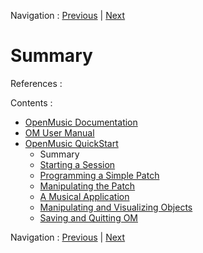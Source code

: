 Navigation : [Previous](QuickStart-Chapters "page
précédente\(OpenMusic QuickStart\)") | [Next](1_StartSession
"Next\(Starting a Session\)")

# Summary

References :

Contents :

  * [OpenMusic Documentation](OM-Documentation)
  * [OM User Manual](OM-User-Manual)
  * [OpenMusic QuickStart](QuickStart-Chapters)
    * Summary
    * [Starting a Session](1_StartSession)
    * [Programming a Simple Patch](2_progpatch)
    * [Manipulating the Patch](3ManipPatch)
    * [A Musical Application](4_MusicalAp)
    * [Manipulating and Visualizing Objects](5_CompletEdition)
    * [Saving and Quitting OM](6_Quit)

Navigation : [Previous](QuickStart-Chapters "page
précédente\(OpenMusic QuickStart\)") | [Next](1_StartSession
"Next\(Starting a Session\)")

